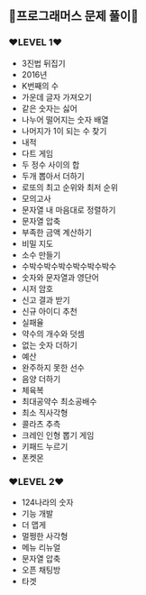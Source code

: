 ## 🎯프로그래머스 문제 풀이🎯
### ❤LEVEL 1❤
- 3진법 뒤집기
- 2016년
- K번째의 수
- 가운데 글자 가져오기
- 같은 숫자는 싫어
- 나누어 떨어지는 숫자 배열
- 나머지가 1이 되는 수 찾기
- 내적
- 다트 게임
- 두 정수 사이의 합
- 두개 뽑아서 더하기
- 로또의 최고 순위와 최저 순위
- 모의고사
- 문자열 내 마음대로 정렬하기
- 문자열 압축
- 부족한 금액 계산하기
- 비밀 지도
- 소수 만들기
- 수박수박수박수박수박수박수
- 숫자와 문자열과 영단어
- 시저 암호
- 신고 결과 받기
- 신규 아이디 추천
- 실패율
- 약수의 개수와 덧셈
- 없는 숫자 더하기
- 예산
- 완주하지 못한 선수
- 음양 더하기
- 체육복
- 최대공약수 최소공배수
- 최소 직사각형
- 콜라츠 추측
- 크레인 인형 뽑기 게임
- 키패드 누르기
- 폰켓몬
### ❤LEVEL 2❤
- 124나라의 숫자
- 기능 개발
- 더 맵게
- 멀쩡한 사각형
- 메뉴 리뉴얼
- 문자열 압축
- 오픈 채팅방
- 타겟 

